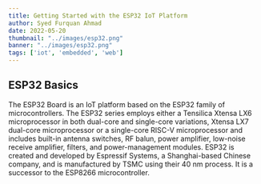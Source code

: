 ```yaml
---
title: Getting Started with the ESP32 IoT Platform
author: Syed Furquan Ahmad
date: 2022-05-20
thumbnail: "../images/esp32.png"
banner: "../images/esp32.png"
tags: ['iot', 'embedded', 'web']
---
```


## ESP32 Basics

The ESP32 Board is an IoT platform based on the ESP32 family of
microcontrollers. The ESP32 series employs either a Tensilica Xtensa LX6
microprocessor in both dual-core and single-core variations, Xtensa LX7
dual-core microprocessor or a single-core RISC-V microprocessor and includes
built-in antenna switches, RF balun, power amplifier, low-noise receive
amplifier, filters, and power-management modules. ESP32 is created and developed
by Espressif Systems, a Shanghai-based Chinese company, and is manufactured by
TSMC using their 40 nm process. It is a successor to the
ESP8266 microcontroller.